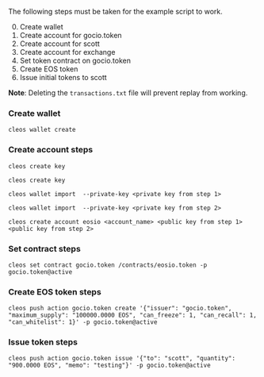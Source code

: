 The following steps must be taken for the example script to work.

0. Create wallet
0. Create account for gocio.token
0. Create account for scott
0. Create account for exchange
0. Set token contract on gocio.token
0. Create EOS token
0. Issue initial tokens to scott

**Note**:
Deleting the `transactions.txt` file will prevent replay from working.


### Create wallet
`cleos wallet create`

### Create account steps
`cleos create key`

`cleos create key`

`cleos wallet import  --private-key <private key from step 1>`

`cleos wallet import  --private-key <private key from step 2>`

`cleos create account eosio <account_name> <public key from step 1> <public key from step 2>`

### Set contract steps
`cleos set contract gocio.token /contracts/eosio.token -p gocio.token@active`

### Create EOS token steps
`cleos push action gocio.token create '{"issuer": "gocio.token", "maximum_supply": "100000.0000 EOS", "can_freeze": 1, "can_recall": 1, "can_whitelist": 1}' -p gocio.token@active`

### Issue token steps
`cleos push action gocio.token issue '{"to": "scott", "quantity": "900.0000 EOS", "memo": "testing"}' -p gocio.token@active`
